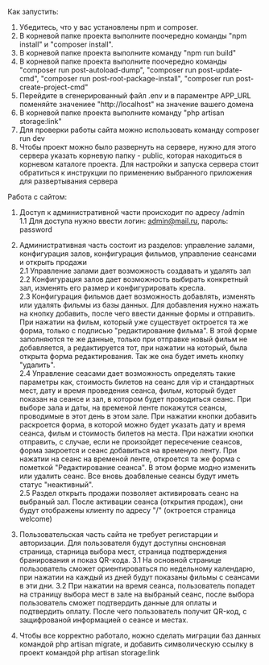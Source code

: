 Как запустить: 
1. Убедитесь, что у вас установлены npm и composer.
2. В корневой папке проекта выполните поочередно команды "npm install" и "composer install".
3. В корневой папке проекта выполните команду "npm run build"
4. В корневой папке проекта выполните поочередно команды "composer run post-autoload-dump", "composer run post-update-cmd", "composer run post-root-package-install", "composer run post-create-project-cmd"
5. Перейдите в сгенерированный файл .env и в параментре APP_URL поменяйте значениее "http://localhost" на значение вашего домена
6. В корневой папке проекта выполните команду "php artisan storage:link"
7. Для проверки работы сайта можно использовать команду composer run dev
8. Чтобы проект можно было развернуть на сервере, нужно для этого сервера указать корневую папку - public, которая находиться в корневом каталоге проекта. Для настройки и запуска сервера стоит обратиться к инструкции по применению выбранного приложения для развертывания сервера

Работа с сайтом:

1. Доступ к административной части происходит по адресу /admin\
    1.1 Для доступа нужно ввести логин: admin@mail.ru, пароль: password
2. Административная часть состоит из разделов: управление залами, конфигурация залов, конфигурация фильмов, управление сеансами и открыть продажи\
   2.1 Управление залами дает возможность создавать и удалять зал\
   2.2 Конфигурация залов дает возможность выбирать конкретный зал, изменять его размер и конфигурировать кресла.\
   2.3 Конфигурация фильмов дает возможность добавлять, изменять или удалять фильмы из базы данных. Для добавления нужно нажать на кнопку добавить, после чего ввести данные формы и отправить. При нажатии на фильм, который уже существует октроется та же форма, только с подписью "редактирование фильма". В этой форме заполняются те же данные, только при отправке новый фильм не добавляется, а редактируется тот, при нажатии на который, была открыта форма редактирования. Так же она будет иметь кнопку "удалить".\
   2.4 Управление сеасами дает возможность определять такие параметры как, стоимость билетов на сеанс для vip и стандартных мест, дату и время проведения сеанса, фильм, который будет показан на сеансе и зал, в котором будет проводиться сеанс. При выборе зала и даты, на временой ленте покажутся сеансы, проводимые в этот день в этом зале. При нажатии кнопки добавить раскроется форма, в которой можно будет указать дату и время сеанса, фильм и стоимость билетов на места. При нажатии кнопки отправить, с случае, если не произойдет пересечение сеансов, форма закроется и сеанс добавиться на временую ленту. При нажатии на сеанс на временой ленте, откроется та же форма с пометкой "Редактирование сеанса". В этом форме модно изменить или удалить сеанс. Все вновь доабвленые сеансы будут иметь статус "неактивный".\
   2.5 Раздел открыть продажи позволяет активировать сеанс на выбраный зал. После активации сеанса (открытия продаж), они будут отображены клиенту по адресу "/" (октроется страница welcome)
3. Пользовательская часть сайта не требует регистарции и авторизации. Для пользователя будут доступны онсновная страница, старница выбора мест, страница подтверждения бранирования и показ QR-кода.
   3.1 На основной странице пользователь сможет ориентироваться по недельному календарю, при нажатии на каждый из дней будут показаны фильмы с сеансами в эти дни.
   3.2 При нажатии на время сеанса, пользователь попадет на страницу выбора мест в зале на выбраный сеанс, после выбора пользователь сможет подтвердить данные для оплаты и подтвердить оплату. После чего пользователь получит QR-код, с защифрованой информацией о сеансе и местах.

4. Чтобы все корректно работало, ножно сделать миграции баз данных командой php artisan migrate, и добавить символическую ссылку в проект командой  php artisan storage:link    